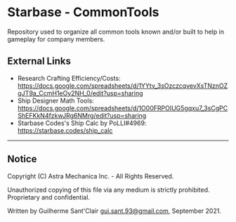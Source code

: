 # Starbase - CommonTools

Repository used to organize all common tools known and/or built to help in gameplay for company members.

## External Links

- Research Crafting Efficiency/Costs: <https://docs.google.com/spreadsheets/d/1YYtv_3sOzczcqvevXsTNznOZqJT9a_CcmH1eOy2NH_0/edit?usp=sharing>
- Ship Designer Math Tools: <https://docs.google.com/spreadsheets/d/1O00FRPOIUG5gqxu7_3sCgPCShEFKkN4fzkwJRg6NMrg/edit?usp=sharing>
- Starbase Codes's Ship Calc by PoLLI#4969: https://starbase.codes/ship_calc

----------------------------------------------------------

## Notice

Copyright (C) Astra Mechanica Inc. - All Rights Reserved.

Unauthorized copying of this file via any medium is strictly prohibited. Proprietary and confidential.

Written by Guilherme Sant'Clair <gui.sant.93@gmail.com>, September 2021.
